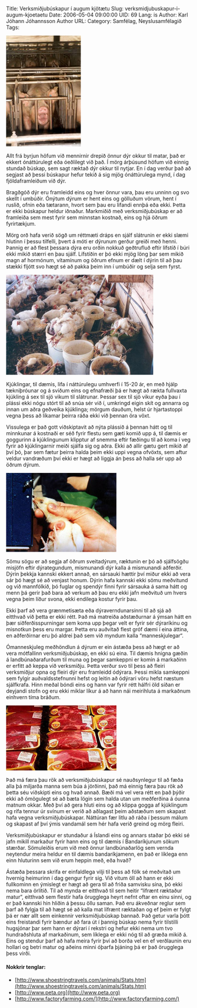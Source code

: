 Title: Verksmiðjubúskapur í augum kjötætu
Slug: verksmidjubuskapur-i-augum-kjoetaetu
Date: 2006-05-04 09:00:00
UID: 69
Lang: is
Author: Karl Jóhann Jóhannsson
Author URL: 
Category: Samfélag, Neyslusamfélagið
Tags: 

![Svín](135.jpg)

Allt frá byrjun höfum við mennirnir drepið önnur dýr okkur til matar, það er ekkert ónáttúrulegt eða óeðlilegt við það. Í mörg árþúsund höfum við einnig stundað búskap, sem sagt ræktað dýr okkur til nytjar. En í dag verður það að segjast að þessi búskapur hefur tekið á sig mjög ónáttúrulega mynd, í dag  fjöldaframleiðum við dýr. 

Bragðgóð dýr eru framleidd eins og hver önnur vara, þau eru unninn og svo skellt í umbúðir. Ónýtum dýrum er hent eins og gölluðum vörum, hent í ruslið, ofnin eða tætarann, hvort sem þau eru lifandi ennþá eða ekki. Þetta er ekki búskapur heldur iðnaður.  Markmiðið með verksmiðjubúskap er að framleiða sem mest fyrir sem minnstan kostnað, eins og hjá öðrum fyrirtækjum.  

Mörg orð hafa verið sögð um réttmæti dráps en sjálf slátrunin er ekki slæmi hlutinn í þessu tilfelli, þvert á móti er dýrunum gerður greiði með henni. Þannig er að flest þessara dýra eru orðin nokkuð geðtrufluð eftir lífstíð í búri ekki mikið stærri en þau sjálf. Lífstíðin er þó ekki mjög löng þar sem mikið magn af hormónum, vítamínum og öðrum efnum er dælt í dýrin til að þau stækki fljótt svo hægt sé að pakka þeim inn í umbúðir og selja sem fyrst. 

![Kjúklingar](132.jpg)

Kjúklingar, til dæmis, lifa í náttúrulegu umhverfi í 15-20 ár, en með hjálp tækniþróunar og á sviðum eins og efnafræði þá er hægt að rækta fullvaxta kjúkling á sex til sjö vikum til slátrunar. Þessar sex til sjö vikur eyða þau í plássi ekki nógu stórt til að snúa sér við í, umkringd eigin skít og annarra og innan um aðra geðveika kjúklinga; mörgum dauðum, helst úr hjartastoppi vegna þess að líkamar þeirra ráða ekki við þennan öra vöxt. 

Vissulega er það gott viðskiptavit að nýta plássið á þennan hátt og til minnkunar á kostnaði er séð fyrir flestu sem gæti komið upp á, til dæmis er goggurinn á kjúklingunum klipptur af snemma eftir fæðingu til að koma í veg fyrir að kjúklingarnir meiði sjálfa sig og aðra.  Ekki að allir gætu gert mikið af því þó, þar sem fætur þeirra halda þeim ekki uppi vegna ofvöxts, sem aftur veldur vandræðum því ekki er hægt að liggja án þess að halla sér upp að öðrum dýrum.

![Afgoggun kjúklings](133.jpg)

Sömu sögu er að segja af öðrum sveitadýrum, ræktunin er þó að sjálfsögðu misjöfn eftir dýrategundum, mismunandi dýr kalla á mismunandi aðferðir.  Dýrin þekkja kannski ekkert annað, en sársauki hættir því miður ekki að vera sár þó hægt sé að venjast honum. Dýrin hafa kannski ekki sömu meðvitund og við mannfólkið, þó fuglar og spendýr finni fyrir sársauka á sama hátt og menn þá gerir það bara að verkum að þau eru ekki jafn meðvituð um hvers vegna þeim líður svona, ekki endilega kostur fyrir þau.

Ekki þarf að vera grænmetisæta eða dýraverndunarsinni til að sjá að eitthvað við þetta er ekki rétt.  Það má matreiða aðstæðurnar á ýmsan hátt en þær siðferðisspurningar sem koma upp þegar velt er fyrir sér dýraríkinu og misnotkun þess eru margar.  Þetta eru auðvitað flest gróf dæmi í eina áttina, en aðferðirnar eru þó aldrei það sem við myndum kalla “manneskjulegar“.  

Ómanneskjuleg meðhöndlun á dýrum er ein ástæða þess að hægt er að vera mótfallinn verksmiðjubúskap, en ekki sú eina.  Til dæmis hnigna gæðin á landbúnaðarafurðum til muna og þegar samkeppni er komin á markaðinn er erfitt að keppa við verksmiðju.  Þetta verður svo til þess að fleiri verksmiðjur opna og fleiri dýr eru framleidd ódýrara.  Þessi mikla samkeppni sem fylgir auðvaldsstefnunni hefst og leitin að ódýrari vöru hefst næstum sjálfkrafa.  Hinn meðal bóndi eins og hann var fyrir rétt hálfri öld síðan er deyjandi stofn og eru ekki miklar líkur á að hann nái meirihluta á markaðnum einhvern tíma bráðum.

![Kjötpakkningar](134.jpg)

Það má færa þau rök að verksmiðjubúskapur sé nauðsynlegur til að fæða alla þá miljarða manna sem búa á jörðinni, það má einnig færa þau rök að þetta séu viðskipti eins og hvað annað.  Bæði má vel vera rétt en það þýðir ekki að ómögulegt sé að bæta lögin sem halda utan um meðferðina á óunna matnum okkar.  Með því að gera hluti eins og að klippa gogga af kjúklingum og rífa tennur úr svínum er verið að aðlagast þeim aðstæðum sem skapast hafa vegna verksmiðjubúskapar.  Náttúran fær litlu að ráða í þessum málum og skapast af því ýmis vandamál sem hér hafa verið greind og mörg fleiri.

Verksmiðjubúskapur er stundaður á Íslandi eins og annars staðar þó ekki sé jafn mikill markaður fyrir hann eins og til dæmis í Bandaríkjunum sökum stærðar.  Sömuleiðis erum við með önnur landbúnaðarlög sem vernda neytendur meira heldur en til dæmis bandaríkjamenn, en það er líklega enn einn hluturinn sem við erum heppin með, eða hvað?

Ástæða þessara skrifa er einfaldlega vilji til þess að fólk sé meðvitað um hvernig heimurinn í dag gengur fyrir sig.  Við vitum öll að hann er ekki fullkominn en ýmislegt er hægt að gera til að friða samvisku sína, þó ekki nema bara örlítið.  Til að mynda er eitthvað til sem heitir “lífrænt ræktaður matur“, eitthvað sem flestir hafa örugglega heyrt nefnt oftar en einu sinni, og er það kannski hin hliðin á þessu öllu saman.  Það eru ákveðnar reglur sem þarf að fylgja til að hægt sé að kalla mat lífrænt ræktaðan og ef þeim er fylgt þá er nær allt sem einkennir verksmiðjubúskap bannað.  Það getur varla þótt eins freistandi fyrir bændur að fara út í þannig búskap nema fyrir tilstilli hugsjónar þar sem hann er dýrari í rekstri og hefur ekki nema um tvo hundraðshluta af markaðinum, sem líklega er ekki nóg til að græða mikið á.  Eins og stendur þarf að hafa meira fyrir því að borða vel en ef verðlaunin eru hollari og betri matur og aðeins minni óþarfa þjáning þá er það örugglega þess virði.

#### Nokkrir tenglar:

* [http://www.shoestringtravels.com/animals/Stats.htm](http://www.shoestringtravels.com/animals/Stats.htm)
* [http://www.peta.org](http://www.peta.org)
* [http://www.factoryfarming.com/](http://www.factoryfarming.com/)

